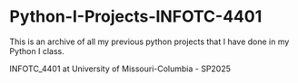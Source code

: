 # Python-I-Projects-INFOTC-4401

This is an archive of all my previous python projects that I have done in my Python I class. 

INFOTC_4401 at University of Missouri-Columbia - SP2025